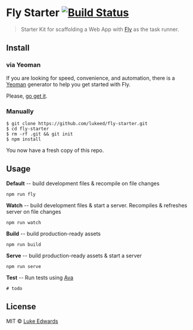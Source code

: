 # Fly Starter [![Build Status](https://travis-ci.org/lukeed/fly-starter.svg?branch=master)](https://travis-ci.org/lukeed/fly-starter)

> Starter Kit for scaffolding a Web App with [Fly](https://git.io/fly) as the task runner.

## Install
### via Yeoman
If you are looking for speed, convenience, and automation, there is a [Yeoman](http://yeoman.io) generator to help you get started with Fly.

Please, [go get it](https://github.com/lukeed/generator-fly-starter).

### Manually
```
$ git clone https://github.com/lukeed/fly-starter.git
$ cd fly-starter
$ rm -rf .git && git init
$ npm install
```

You now have a fresh copy of this repo.

## Usage

**Default** -- build development files & recompile on file changes
```
npm run fly
```

**Watch** -- build development files & start a server. Recompiles & refreshes server on file changes
```
npm run watch
```

**Build** -- build production-ready assets
```
npm run build
```

**Serve** -- build production-ready assets & start a server
```
npm run serve
```

**Test** -- Run tests using [Ava](https://github.com/sindresorhus/ava)
```
# todo
```

## License

MIT © [Luke Edwards](https://github.com/lukeed)

